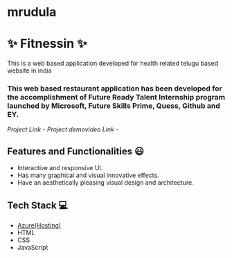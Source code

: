# mrudula
# ✨ Fitnessin  ✨

This is a web based application developed for health related telugu based website in india

### This web based restaurant application has been developed for the accomplishment of Future Ready Talent Internship program launched by Microsoft, Future Skills Prime, Quess, Github and EY.


*Project Link* - 
*Project demovideo Link* - 


## Features and Functionalities 😃

- Interactive and responsive UI.
- Has many graphical and visual innovative effects.
- Have an aesthetically pleasing visual design and architecture.


## Tech Stack 💻

- [Azure(Hosting)](https://azure.microsoft.com/en-in/features/azure-portal/)
- HTML
- CSS
- JavaScript
